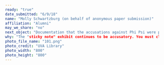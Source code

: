 ```yaml
---
ready: "true"
date_submitted: "6/9/18"
name: "Molly Schwartzburg (on behalf of anonymous paper submission)"
affiliation: "Alumni"
may_we_share: "no"
next_object: "Documentation that the accusations against Phi Psi were proven false."
why: "The "sticky note" exhibit continues to be accusatory. You must clarify--MORE EMPHATICALLY. To be fair!"
photo_file_name: "101.png"
photo_credit: "UVA Library"
photo_width: "800"
photo_height: "800"
---
```

